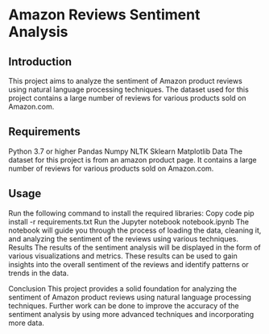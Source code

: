 # Amazon Reviews Sentiment Analysis
## Introduction
This project aims to analyze the sentiment of Amazon product reviews using natural language processing techniques. The dataset used for this project contains a large number of reviews for various products sold on Amazon.com.

## Requirements
Python 3.7 or higher
Pandas
Numpy
NLTK
Sklearn
Matplotlib
Data
The dataset for this project is from an amazon product page. It contains a large number of reviews for various products sold on Amazon.com.

## Usage
Run the following command to install the required libraries:
Copy code
pip install -r requirements.txt
Run the Jupyter notebook notebook.ipynb
The notebook will guide you through the process of loading the data, cleaning it, and analyzing the sentiment of the reviews using various techniques.
Results
The results of the sentiment analysis will be displayed in the form of various visualizations and metrics. These results can be used to gain insights into the overall sentiment of the reviews and identify patterns or trends in the data.

Conclusion
This project provides a solid foundation for analyzing the sentiment of Amazon product reviews using natural language processing techniques. Further work can be done to improve the accuracy of the sentiment analysis by using more advanced techniques and incorporating more data.
